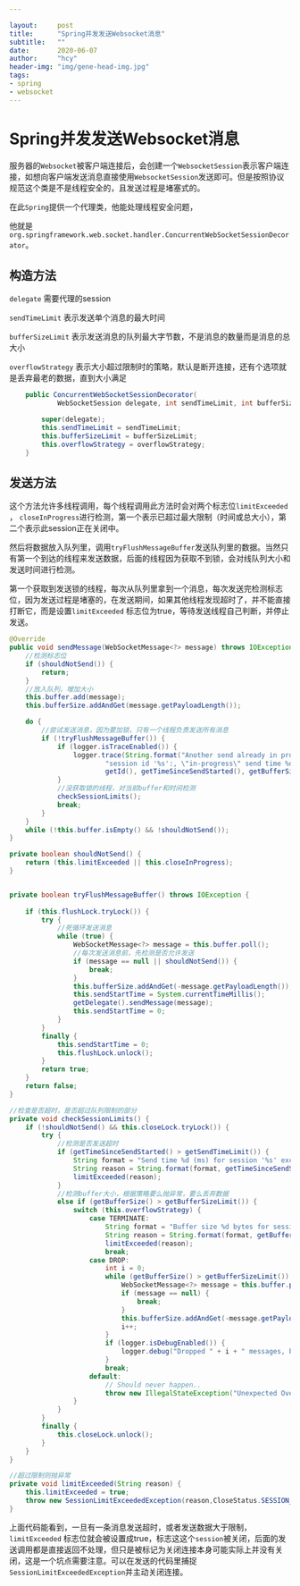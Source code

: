 ```yaml
---

layout:     post
title:      "Spring并发发送Websocket消息"
subtitle:   ""
date:       2020-06-07
author:     "hcy"
header-img: "img/gene-head-img.jpg"
tags:
- spring
- websocket
---
```


 

# Spring并发发送Websocket消息



​		服务器的`Websocket`被客户端连接后，会创建一个`WebsocketSession`表示客户端连接，如想向客户端发送消息直接使用`WebsocketSession`发送即可。但是按照协议规范这个类是不是线程安全的，且发送过程是堵塞式的。

在此`Spring`提供一个代理类，他能处理线程安全问题，

他就是`org.springframework.web.socket.handler.ConcurrentWebSocketSessionDecorator`。



## 构造方法

`delegate` 需要代理的session

`sendTimeLimit`  表示发送单个消息的最大时间

`bufferSizeLimit`  表示发送消息的队列最大字节数，不是消息的数量而是消息的总大小

`overflowStrategy`  表示大小超过限制时的策略，默认是断开连接，还有个选项就是丢弃最老的数据，直到大小满足

```java
	public ConcurrentWebSocketSessionDecorator(
			WebSocketSession delegate, int sendTimeLimit, int bufferSizeLimit, OverflowStrategy overflowStrategy) {

		super(delegate);
		this.sendTimeLimit = sendTimeLimit;
		this.bufferSizeLimit = bufferSizeLimit;
		this.overflowStrategy = overflowStrategy;
	}	
```





## 发送方法

​		这个方法允许多线程调用，每个线程调用此方法时会对两个标志位`limitExceeded` ， `closeInProgress`进行检测，第一个表示已超过最大限制（时间或总大小），第二个表示此session正在关闭中。

​		然后将数据放入队列里，调用`tryFlushMessageBuffer`发送队列里的数据。当然只有第一个到达的线程来发送数据，后面的线程因为获取不到锁，会对线队列大小和发送时间进行检测。

​		第一个获取到发送锁的线程，每次从队列里拿到一个消息，每次发送完检测标志位，因为发送过程是堵塞的，在发送期间，如果其他线程发现超时了，并不能直接打断它，而是设置`limitExceeded` 标志位为true，等待发送线程自己判断，并停止发送。



```java
@Override
public void sendMessage(WebSocketMessage<?> message) throws IOException {
	//检测标志位
    if (shouldNotSend()) {
		return;
	}
	//放入队列，增加大小
	this.buffer.add(message);
	this.bufferSize.addAndGet(message.getPayloadLength());

	do {
        //尝试发送消息，因为要加锁，只有一个线程负责发送所有消息
		if (!tryFlushMessageBuffer()) {
			if (logger.isTraceEnabled()) {
				logger.trace(String.format("Another send already in progress: " +
						"session id '%s':, \"in-progress\" send time %d (ms), buffer size %d bytes",
						getId(), getTimeSinceSendStarted(), getBufferSize()));
			}
            //没获取锁的线程，对当前buffer和时间检测
			checkSessionLimits();
			break;
		}
	}
	while (!this.buffer.isEmpty() && !shouldNotSend());
}

private boolean shouldNotSend() {
    return (this.limitExceeded || this.closeInProgress);
}


private boolean tryFlushMessageBuffer() throws IOException {
    
   	if (this.flushLock.tryLock()) {
        try {
            //死循环发送消息
            while (true) {
                WebSocketMessage<?> message = this.buffer.poll();
                //每次发送消息前，先检测是否允许发送
                if (message == null || shouldNotSend()) {
                    break;
                }
                this.bufferSize.addAndGet(-message.getPayloadLength());
                this.sendStartTime = System.currentTimeMillis();
                getDelegate().sendMessage(message);
                this.sendStartTime = 0;
            }
        }
        finally {
            this.sendStartTime = 0;
            this.flushLock.unlock();
        }
        return true;
    }
    return false;
}

//检查是否超时，是否超过队列限制的部分
private void checkSessionLimits() {
    if (!shouldNotSend() && this.closeLock.tryLock()) {
        try {
            //检测是否发送超时
            if (getTimeSinceSendStarted() > getSendTimeLimit()) {
                String format = "Send time %d (ms) for session '%s' exceeded the allowed limit %d";
                String reason = String.format(format, getTimeSinceSendStarted(), getId(), getSendTimeLimit());
                limitExceeded(reason);
            }
            //检测buffer大小，根据策略要么抛异常，要么丢弃数据
            else if (getBufferSize() > getBufferSizeLimit()) {
                switch (this.overflowStrategy) {
                    case TERMINATE:
                        String format = "Buffer size %d bytes for session '%s' exceeds the allowed limit %d";
                        String reason = String.format(format, getBufferSize(), getId(), getBufferSizeLimit());
                        limitExceeded(reason);
                        break;
                    case DROP:
                        int i = 0;
                        while (getBufferSize() > getBufferSizeLimit()) {
                            WebSocketMessage<?> message = this.buffer.poll();
                            if (message == null) {
                                break;
                            }
                            this.bufferSize.addAndGet(-message.getPayloadLength());
                            i++;
                        }
                        if (logger.isDebugEnabled()) {
                            logger.debug("Dropped " + i + " messages, buffer size: " + getBufferSize());
                        }
                        break;
                    default:
                        // Should never happen..
                        throw new IllegalStateException("Unexpected OverflowStrategy: " + this.overflowStrategy);
                }
            }
        }
        finally {
            this.closeLock.unlock();
        }
    }
}

//超过限制则抛异常
private void limitExceeded(String reason) {
    this.limitExceeded = true;
    throw new SessionLimitExceededException(reason,CloseStatus.SESSION_NOT_RELIABLE);
}

```


​		上面代码能看到，一旦有一条消息发送超时，或者发送数据大于限制，`limitExceeded` 标志位就会被设置成true，标志这这个`session`被关闭，后面的发送调用都是直接返回不处理，但只是被标记为关闭连接本身可能实际上并没有关闭，这是一个坑点需要注意。可以在发送的代码里捕捉`SessionLimitExceededException`并主动关闭连接。